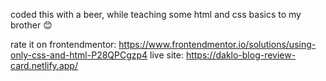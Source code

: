 coded this with a beer, while teaching some html and css basics to my brother 😊

rate it on frontendmentor: https://www.frontendmentor.io/solutions/using-only-css-and-html-P28QPCgzp4
live site: https://daklo-blog-review-card.netlify.app/
